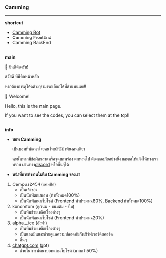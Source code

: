 ### Camming

---

**shortcut**

- [Camming Bot](https://github.com/Campus2454/Camming/tree/CammingBot)
- Camming FrontEnd
- Camming BackEnd

##

**main**

👋 ยินดีต้องรับ!

สวัสดี ที่นี่คือหน้าหลัก

หากต้องการดูโค้ดต่างๆสามารถเลือกได้ที่ด้านบนเลย!!

👋 Welcome!

Hello, this is the main page.

If you want to see the codes, you can select them at the top!!

##

**info**

- **บอท Camming**

  เป็นบอทที่พัฒนาโดยคนไทย🇹🇭 เพียงคนเดียว

  ฉะนั้นหากมีข้อผิดพลาดหรือจุดบกพร่อง ตกหล่นไป ต้องขออภัยอย่างยิ่ง และขอให้แจ้งให้ทางเราทราบ ผ่านทาง[discord](https://discord.gg/brxPZB3Jzy) หรืออื่นๆได้
- **หน้าที่การทำงานในทีม Camming ของเรา**
1) Campus2454 (แคมปัส)
   - เป็นเจ้าของ
   - เป็นนักพัฒนาบอท (ทำทั้งหมด100%)
   - เป็นนักพัฒนาเว็บไซต์ (Frontend ทำประมาณ80%, Backend ทำทั้งหมด100%)
2) kxnomtom (คุณน๋ม - ขนมต้ม - บีม)
   - เป็นทีมช่วยเหลือเรื่องต่างๆ
   - เป็นนักพัฒนาเว็บไซต์ (Frontend ทำประมาณ20%)
3) alpha._.ice (อัลฟา)
   - เป็นทีมช่วยเหลือเรื่องต่างๆ
   - เป็นแอดมินและช่วยดูแลความปลอดภัยกับเซิร์ฟเวอร์ดิสคอร์ด
   - อื่นๆ
4) [chatgpt.com](https://chatgpt.com/) (gpt)
   - ช่วยในการพัฒนาบอทและเว็บไซต์ (มากกว่า50%)
